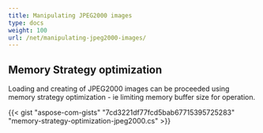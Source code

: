 ```yaml
---
title: Manipulating JPEG2000 images
type: docs
weight: 100
url: /net/manipulating-jpeg2000-images/
---
```


## **Memory Strategy optimization**
Loading and creating of JPEG2000 images can be proceeded using memory strategy optimization - ie limiting memory buffer size for operation.

{{< gist "aspose-com-gists" "7cd3221df77fcd5bab67715395725283" "memory-strategy-optimization-jpeg2000.cs" >}}
